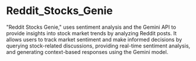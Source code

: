 # Reddit_Stocks_Genie
 "Reddit Stocks Genie," uses sentiment analysis and the Gemini API to provide insights into stock market trends by analyzing Reddit posts. It allows users to track market sentiment and make informed decisions by querying stock-related discussions, providing real-time sentiment analysis, and generating context-based responses using the Gemini model.
